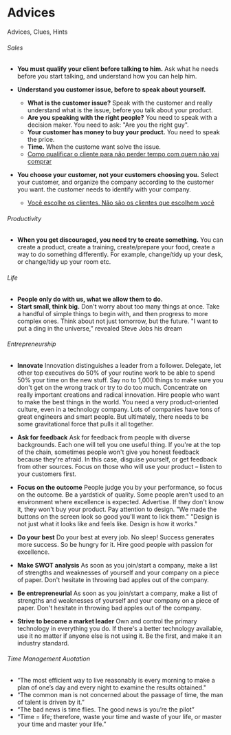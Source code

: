 # Advices
Advices, Clues, Hints

###### Sales

* __You must qualify your client before talking to him.__ Ask what he needs before you start talking, and understand how you can help him.

* __Understand you customer issue, before to speak about yourself.__
  * __What is the customer issue?__ Speak with the customer and really understand what is the issue, before you talk about your product.
  * __Are you speaking with the right people?__ You need to speak with a decision maker. You need to ask: "Are you the right guy".
  * __Your customer has money to buy your product.__ You need to speak the price.
  * __Time.__ When the custome want solve the issue.
  * [Como qualificar o cliente para não perder tempo com quem não vai comprar](https://www.youtube.com/watch?v=50xNQATcggI)
 
* __You choose your customer, not your customers choosing you.__ Select your customer, and organize the company according to the customer you want. the customer needs to identify with your company.
  * [Você escolhe os clientes. Não são os clientes que escolhem você](https://www.youtube.com/watch?v=kB3diUYdV0s)


###### Productivity
* __When you get discouraged, you need try to create something.__ You can create a product, create a training, create/prepare your food,  create a way to do something differently. For example, change/tidy up your desk, or change/tidy up your room etc.

###### Life
* __People only do with us, what we allow them to do.__ 
* __Start small, think big.__ Don't worry about too many things at once. Take a handful of simple things to begin with, and then progress to more complex ones. Think about not just tomorrow, but the future. "I want to put a ding in the universe,” revealed Steve Jobs his dream

###### Entrepreneurship

* __Innovate__ Innovation distinguishes a leader from a follower. Delegate, let other top executives do 50% of your routine work to be able to spend 50% your time on the new stuff. Say no to 1,000 things to make sure you don't get on the wrong track or try to do too much. Concentrate on really important creations and radical innovation. Hire people who want to make the best things in the world. You need a very product-oriented culture, even in a technology company. Lots of companies have tons of great engineers and smart people. But ultimately, there needs to be some gravitational force that pulls it all together.

* __Ask for feedback__ Ask for feedback from people with diverse backgrounds. Each one will tell you one useful thing. If you're at the top of the chain, sometimes people won't give you honest feedback because they're afraid. In this case, disguise yourself, or get feedback from other sources. Focus on those who will use your product – listen to your customers first.

* __Focus on the outcome__ People judge you by your performance, so focus on the outcome. Be a yardstick of quality. Some people aren't used to an environment where excellence is expected. Advertise. If they don't know it, they won't buy your product. Pay attention to design. "We made the buttons on the screen look so good you'll want to lick them." "Design is not just what it looks like and feels like. Design is how it works."

* __Do your best__ Do your best at every job. No sleep! Success generates more success. So be hungry for it. Hire good people with passion for excellence.

* __Make SWOT analysis__ As soon as you join/start a company, make a list of strengths and weaknesses of yourself and your company on a piece of paper. Don't hesitate in throwing bad apples out of the company.

* __Be entrepreneurial__ As soon as you join/start a company, make a list of strengths and weaknesses of yourself and your company on a piece of paper. Don't hesitate in throwing bad apples out of the company.

* __Strive to become a market leader__ Own and control the primary technology in everything you do. If there's a better technology available, use it no matter if anyone else is not using it. Be the first, and make it an industry standard.

###### Time Management Auotation
* “The most efficient way to live reasonably is every morning to make a plan of one’s day and every night to examine the results obtained."
* “The common man is not concerned about the passage of time, the man of talent is driven by it.”
* “The bad news is time flies. The good news is you’re the pilot”
* “Time = life; therefore, waste your time and waste of your life, or master your time and master your life.”

